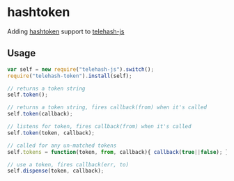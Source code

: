 hashtoken
=========

Adding [hashtoken](https://github.com/telehash/telehash.org/blob/master/ext/hashtoken.md) support to [telehash-js](https://github.com/telehash/thjs)

## Usage

```js
var self = new require("telehash-js").switch();
require("telehash-token").install(self);

// returns a token string
self.token();

// returns a token string, fires callback(from) when it's called
self.token(callback);

// listens for token, fires callback(from) when it's called
self.token(token, callback);

// called for any un-matched tokens
self.tokens = function(token, from, callback){ callback(true||false); };

// use a token, fires callback(err, to)
self.dispense(token, callback);
```